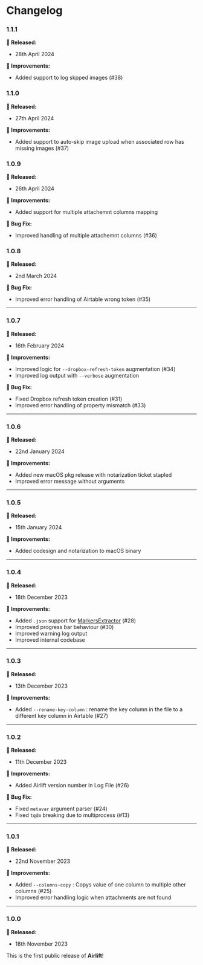 # Changelog

### 1.1.1

**🎉 Released:**
- 28th April 2024

**🔨 Improvements:**
- Added support to log skpped images (#38)

### 1.1.0

**🎉 Released:**
- 27th April 2024

**🔨 Improvements:**
- Added support to auto-skip image upload when associated row has missing images (#37)

### 1.0.9

**🎉 Released:**
- 26th April 2024

**🔨 Improvements:**
- Added support for multiple attachemnt columns mapping

**🐞 Bug Fix:**
- Improved handling of multiple attachemnt columns (#36)


### 1.0.8

**🎉 Released:**
- 2nd March 2024

**🐞 Bug Fix:**
- Improved error handling of Airtable wrong token (#35)

---

### 1.0.7

**🎉 Released:**
- 16th February 2024

**🔨 Improvements:**
- Improved logic for `--dropbox-refresh-token` augmentation (#34)
- Improved log output with `--verbose` augmentation

**🐞 Bug Fix:**
- Fixed Dropbox refresh token creation (#31)
- Improved error handling of property mismatch (#33)

---

### 1.0.6

**🎉 Released:**
- 22nd January 2024

**🔨 Improvements:**
- Added new macOS pkg release with notarization ticket stapled
- Improved error message without arguments

---

### 1.0.5

**🎉 Released:**
- 15th January 2024

**🔨 Improvements:**
- Added codesign and notarization to macOS binary

---

### 1.0.4

**🎉 Released:**
- 18th December 2023

**🔨 Improvements:**
- Added `.json` support for [MarkersExtractor](https://github.com/TheAcharya/MarkersExtractor) (#28)
- Improved progress bar behaviour (#30)
- Improved warning log output
- Improved internal codebase

---

### 1.0.3

**🎉 Released:**
- 13th December 2023

**🔨 Improvements:**
- Added `--rename-key-column` : rename the key column in the file to a different key column in Airtable (#27)

---

### 1.0.2

**🎉 Released:**
- 11th December 2023

**🔨 Improvements:**
- Added Airlift version number in Log File (#26)

**🐞 Bug Fix:**
- Fixed `metavar` argument parser (#24)
- Fixed `tqdm` breaking due to multiprocess (#13)

---

### 1.0.1

**🎉 Released:**
- 22nd November 2023

**🔨 Improvements:**
- Added `--columns-copy` : Copys value of one column to multiple other columns (#25)
- Improved error handling logic when attachments are not found

---

### 1.0.0
**🎉 Released:**
- 18th November 2023

This is the first public release of **Airlift**!
